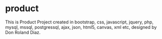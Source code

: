 # product
This is Product Project created in bootstrap, css, javascript, jquery, php, mysql, mssql, postgressql, ajax, json, html5, canvas, xml etc, designed by Don Roland Diaz.
